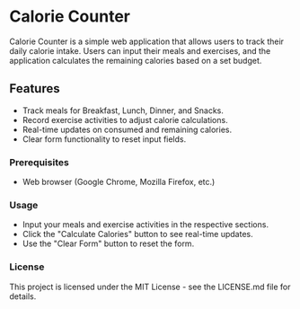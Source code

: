 # Calorie Counter

Calorie Counter is a simple web application that allows users to track their daily calorie intake. Users can input their meals and exercises, and the application calculates the remaining calories based on a set budget.

## Features
- Track meals for Breakfast, Lunch, Dinner, and Snacks.
- Record exercise activities to adjust calorie calculations.
- Real-time updates on consumed and remaining calories.
- Clear form functionality to reset input fields.

### Prerequisites
- Web browser (Google Chrome, Mozilla Firefox, etc.)
  
### Usage
- Input your meals and exercise activities in the respective sections.
- Click the "Calculate Calories" button to see real-time updates.
- Use the "Clear Form" button to reset the form.

### License
This project is licensed under the MIT License - see the LICENSE.md file for details.
